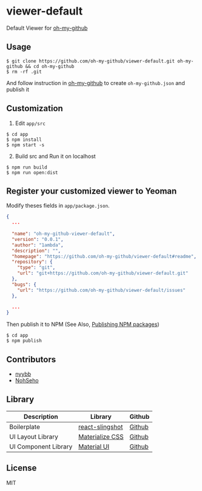 # viewer-default

Default Viewer for [oh-my-github](https://github.com/oh-my-github/oh-my-github)

## Usage

```
$ git clone https://github.com/oh-my-github/viewer-default.git oh-my-github && cd oh-my-github
$ rm -rf .git
```

And follow instruction in [oh-my-github](https://github.com/oh-my-github/oh-my-github) to create `oh-my-github.json` and publish it

## Customization

1. Edit `app/src`

```
$ cd app
$ npm install
$ npm start -s
```

2. Build src and Run it on localhost

```
$ npm run build
$ npm run open:dist
```

## Register your customized viewer to Yeoman

Modify theses fields in `app/package.json`.
 
```json
{
  ...
  
  "name": "oh-my-github-viewer-default",
  "version": "0.0.1",
  "author": "1ambda",
  "description": "",
  "homepage": "https://github.com/oh-my-github/viewer-default#readme",
  "repository": {
    "type": "git",
    "url": "git+https://github.com/oh-my-github/viewer-default.git"
  },
  "bugs": {
    "url": "https://github.com/oh-my-github/viewer-default/issues"
  },
  
  ...
}
```

Then publish it to NPM (See Also, [Publishing NPM packages](https://docs.npmjs.com/getting-started/publishing-npm-packages))

```
$ cd app
$ npm publish
```

## Contributors

- [nyybb](https://github.com/nyybb)
- [NohSeho](https://github.com/NohSeho)

## Library

| **Description** | **Library** | **Github**|
|----------|------|------|
| Boilerplate | [react-slingshot](https://github.com/coryhouse/react-slingshot) | [Github](https://github.com/coryhouse/react-slingshot)  |
| UI Layout Library | [Materialize CSS](http://materializecss.com/) | [Github](https://github.com/Dogfalo/materialize) |
| UI Component Library | [Material UI](http://www.material-ui.com/) | [Github](https://github.com/callemall/material-ui) |

## License

MIT
